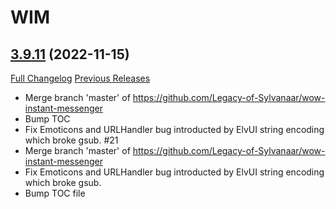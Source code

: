 # WIM

## [3.9.11](https://github.com/Legacy-of-Sylvanaar/wow-instant-messenger/tree/3.9.11) (2022-11-15)
[Full Changelog](https://github.com/Legacy-of-Sylvanaar/wow-instant-messenger/compare/3.9.10...3.9.11) [Previous Releases](https://github.com/Legacy-of-Sylvanaar/wow-instant-messenger/releases)

- Merge branch 'master' of https://github.com/Legacy-of-Sylvanaar/wow-instant-messenger  
- Bump TOC  
- Fix Emoticons and URLHandler bug introducted by ElvUI string encoding which broke gsub. #21  
- Merge branch 'master' of https://github.com/Legacy-of-Sylvanaar/wow-instant-messenger  
- Fix Emoticons and URLHandler bug introducted by ElvUI string encoding which broke gsub.  
- Bump TOC file  

